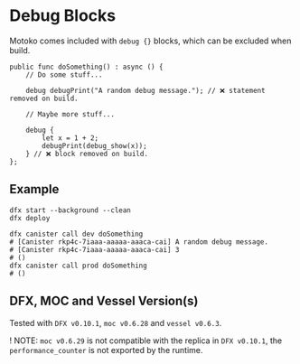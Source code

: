 # Debug Blocks

Motoko comes included with `debug {}` blocks, which can be excluded when build.

```motoko
public func doSomething() : async () {
    // Do some stuff...

    debug debugPrint("A random debug message."); // ❌ statement removed on build.

    // Maybe more stuff...

    debug {
        let x = 1 + 2;
        debugPrint(debug_show(x));
    } // ❌ block removed on build.
};
```

## Example

```shell
dfx start --background --clean
dfx deploy

dfx canister call dev doSomething
# [Canister rkp4c-7iaaa-aaaaa-aaaca-cai] A random debug message.
# [Canister rkp4c-7iaaa-aaaaa-aaaca-cai] 3
# ()
dfx canister call prod doSomething
# ()
```

## DFX, MOC and Vessel Version(s)

Tested with `DFX v0.10.1`, `moc v0.6.28` and `vessel v0.6.3`.

! NOTE: `moc v0.6.29` is not compatible with the replica in `DFX v0.10.1`, the `performance_counter` is not exported by the runtime.
